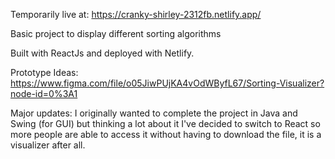 Temporarily live at: https://cranky-shirley-2312fb.netlify.app/

Basic project to display different sorting algorithms

Built with ReactJs and deployed with Netlify.

Prototype Ideas: https://www.figma.com/file/o05JiwPUjKA4vOdWByfL67/Sorting-Visualizer?node-id=0%3A1

Major updates: I originally wanted to complete the project in Java and Swing (for GUI) but thinking a lot about it I've decided to switch to React so more people are able to access it without having to download the file, it is a visualizer after all.